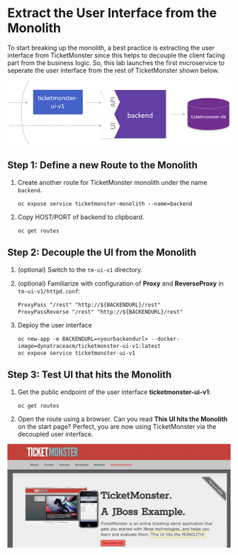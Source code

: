 # Extract the User Interface from the Monolith

To start breaking up the monolith, a best practice is extracting the user interface from TicketMonster since this helps to decouple the client facing part from the business logic. So, this lab launches the first microservice to seperate the user interface from the rest of TicketMonster shown below.

![tm-ui-v1](../assets/extract_ui.png)

## Step 1: Define a new Route to the Monolith

1. Create another route for TicketMonster monolith under the name `backend`.
    ```
    oc expose service ticketmonster-monolith --name=backend
    ``` 

1. Copy HOST/PORT of backend to clipboard.
    ```
    oc get routes 
    ```

## Step 2: Decouple the UI from the Monolith

1. (optional) Switch to the `tm-ui-v1` directory.

1. (optional) Familiarize with configuration of **Proxy** and **ReverseProxy** in `tm-ui-v1/httpd.conf`:
    ```
    ProxyPass "/rest" "http://${BACKENDURL}/rest"
    ProxyPassReverse "/rest" "http://${BACKENDURL}/rest"
    ```
    
1. Deploy the user interface
    ```
    oc new-app -e BACKENDURL=<yourbackendurl> --docker-image=dynatraceacm/ticketmonster-ui-v1:latest
    oc expose service ticketmonster-ui-v1
    ```

## Step 3: Test UI that hits the Monolith

1. Get the public endpoint of the user interface **ticketmonster-ui-v1**:
    ```
    oc get routes
    ```

1. Open the route using a browser. Can you read **This UI hits the Monolith** on the start page? Perfect, you are now using TicketMonster via the decoupled user interface.

![ticketmonster](../assets/ticketmonster-ui.png)